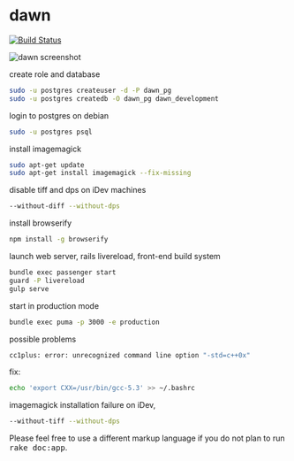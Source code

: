 # dawn

[![Build Status](https://travis-ci.org/everthis/dawn.svg?branch=master)](https://travis-ci.org/everthis/dawn)

![dawn screenshot](https://github.com/everthis/dawn-ror/raw/master/screenshot.png "dawn screenshot")


create role and database

```bash
sudo -u postgres createuser -d -P dawn_pg
sudo -u postgres createdb -O dawn_pg dawn_development
```
login to postgres on debian 
```bash
sudo -u postgres psql
```

install imagemagick

```bash
sudo apt-get update
sudo apt-get install imagemagick --fix-missing
```
disable tiff and dps on iDev machines
```bash
--without-diff --without-dps
```

install browserify 
```bash
npm install -g browserify
```
launch web server, rails livereload, front-end build system

```bash
bundle exec passenger start
guard -P livereload
gulp serve
```

start in production mode

```bash
bundle exec puma -p 3000 -e production
```
possible problems

```bash
cc1plus: error: unrecognized command line option "-std=c++0x"
```
fix:
```bash
echo 'export CXX=/usr/bin/gcc-5.3' >> ~/.bashrc
```

imagemagick installation failure on iDev, 
```bash
--without-tiff --without-dps
```

Please feel free to use a different markup language if you do not plan to run
<tt>rake doc:app</tt>.

